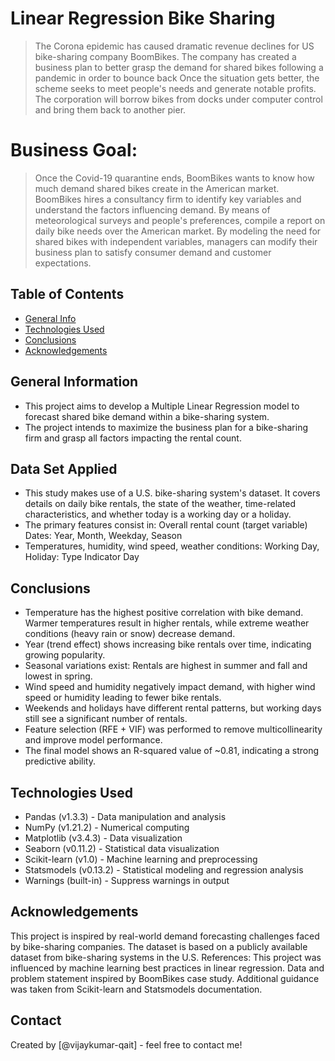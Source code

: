 # Linear Regression Bike Sharing
> The Corona epidemic has caused dramatic revenue declines for US bike-sharing company BoomBikes. 
> The company has created a business plan to better grasp the demand for shared bikes following a pandemic in order to bounce back 
> Once the situation gets better, the scheme seeks to meet people's needs and generate notable profits. 
> The corporation will borrow bikes from docks under computer control and bring them back to another pier.

# Business Goal:
> Once the Covid-19 quarantine ends, BoomBikes wants to know how much demand shared bikes create in the American market. 
> BoomBikes hires a consultancy firm to identify key variables and understand the factors influencing demand. 
> By means of meteorological surveys and people's preferences, compile a report on daily bike needs over the American market. 
> By modeling the need for shared bikes with independent variables, managers can modify their business plan to satisfy consumer demand and customer expectations.


## Table of Contents
* [General Info](#general-information)
* [Technologies Used](#technologies-used)
* [Conclusions](#conclusions)
* [Acknowledgements](#acknowledgements)

<!-- You can include any other section that is pertinent to your problem -->

## General Information
- This project aims to develop a Multiple Linear Regression model to forecast shared bike demand within a bike-sharing system. 
- The project intends to maximize the business plan for a bike-sharing firm and grasp all factors impacting the rental count.

## Data Set Applied
- This study makes use of a U.S. bike-sharing system's dataset. It covers details on daily bike rentals, the state of the weather, time-related characteristics, and whether today is a working day or a holiday.
- The primary features consist in:
Overall rental count (target variable)
Dates: Year, Month, Weekday, Season
- Temperatures, humidity, wind speed, weather conditions:
Working Day, Holiday: Type Indicator Day



<!-- You don't have to answer all the questions - just the ones relevant to your project. -->

## Conclusions
- Temperature has the highest positive correlation with bike demand. Warmer temperatures result in higher rentals, while extreme weather conditions (heavy rain or snow) decrease demand.
- Year (trend effect) shows increasing bike rentals over time, indicating growing popularity.
- Seasonal variations exist: Rentals are highest in summer and fall and lowest in spring.
- Wind speed and humidity negatively impact demand, with higher wind speed or humidity leading to fewer bike rentals.
- Weekends and holidays have different rental patterns, but working days still see a significant number of rentals.
- Feature selection (RFE + VIF) was performed to remove multicollinearity and improve model performance.
- The final model shows an R-squared value of ~0.81, indicating a strong predictive ability.

<!-- You don't have to answer all the questions - just the ones relevant to your project. -->


## Technologies Used
- Pandas (v1.3.3) - Data manipulation and analysis
- NumPy (v1.21.2) - Numerical computing
- Matplotlib (v3.4.3) - Data visualization
- Seaborn (v0.11.2) - Statistical data visualization
- Scikit-learn (v1.0) - Machine learning and preprocessing
- Statsmodels (v0.13.2) - Statistical modeling and regression analysis
- Warnings (built-in) - Suppress warnings in output



<!-- As the libraries versions keep on changing, it is recommended to mention the version of library used in this project -->

## Acknowledgements
This project is inspired by real-world demand forecasting challenges faced by bike-sharing companies. The dataset is based on a publicly available dataset from bike-sharing systems in the U.S.
References:
This project was influenced by machine learning best practices in linear regression.
Data and problem statement inspired by BoomBikes case study.
Additional guidance was taken from Scikit-learn and Statsmodels documentation.


## Contact
Created by [@vijaykumar-qait] - feel free to contact me!


<!-- Optional -->
<!-- ## License -->
<!-- This project is open source and available under the [... License](). -->

<!-- You don't have to include all sections - just the one's relevant to your project -->